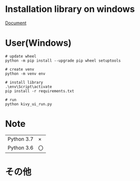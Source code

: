 
# Installation library on windows
[Document](https://kivy.org/docs/installation/installation-windows.html#installation)

# User(Windows)
```
# update wheel
python -m pip install --upgrade pip wheel setuptools

# create venv
python -m venv env

# install library
.\env\Script\activate
pip install -r requirements.txt

# run
python kivy_ui_run.py
```

# Note
|    |    |
| ---- | ---- |
|  Python 3.7  |  ×  |
|  Python 3.6  |  〇  |

# その他
